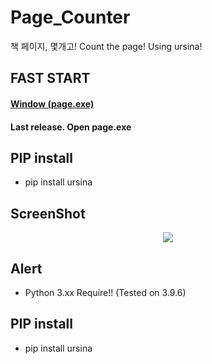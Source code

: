 # Page_Counter
책 페이지, 몇개고! Count the page! Using ursina!

## FAST START

#### <tr><td align="center">
#### <a href="">Window (page.exe)</a>
#### </td><td align="center">Last release. Open page.exe</td></tr>
 
## PIP install

- pip install ursina
 
## ScreenShot

<p align="center">
<img src="https://i.ibb.co/XVbjmHX/image.png"></img>
</p>

## Alert

- Python 3.xx Require!! (Tested on 3.9.6)

## PIP install

- pip install ursina
